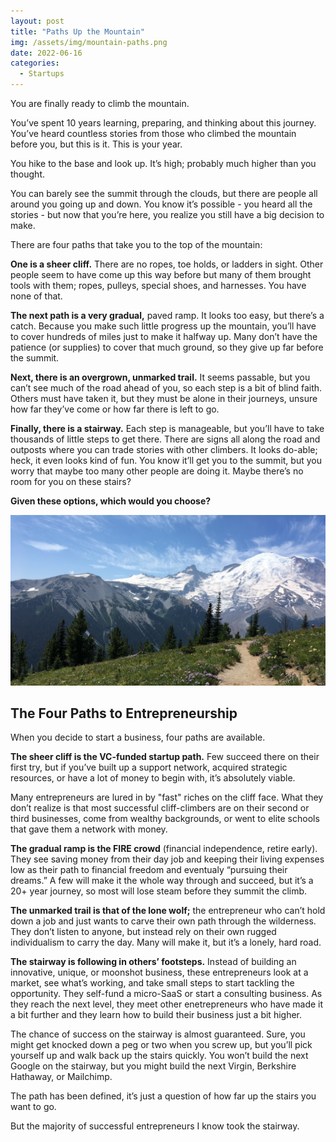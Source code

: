 ```yaml
---
layout: post
title: "Paths Up the Mountain"
img: /assets/img/mountain-paths.png
date: 2022-06-16
categories:
  - Startups
---
```


You are finally ready to climb the mountain.

You’ve spent 10 years learning, preparing, and thinking about this journey. You’ve heard countless stories from those who climbed the mountain before you, but this is it. This is your year.

You hike to the base and look up. It’s high; probably much higher than you thought.

You can barely see the summit through the clouds, but there are people all around you going up and down. You know it’s possible - you heard all the stories - but now that you’re here, you realize you still have a big decision to make.

There are four paths that take you to the top of the mountain:

**One is a sheer cliff.** There are no ropes, toe holds, or ladders in sight. Other people seem to have come up this way before but many of them brought tools with them; ropes, pulleys, special shoes, and harnesses. You have none of that.

**The next path is a very gradual,** paved ramp. It looks too easy, but there’s a catch. Because you make such little progress up the mountain, you’ll have to cover hundreds of miles just to make it halfway up. Many don’t have the patience (or supplies) to cover that much ground, so they give up far before the summit.

**Next, there is an overgrown, unmarked trail.** It seems passable, but you can’t see much of the road ahead of you, so each step is a bit of blind faith. Others must have taken it, but they must be alone in their journeys, unsure how far they’ve come or how far there is left to go.

**Finally, there is a stairway.** Each step is manageable, but you’ll have to take thousands of little steps to get there. There are signs all along the road and outposts where you can trade stories with other climbers. It looks do-able; heck, it even looks kind of fun. You know it’ll get you to the summit, but you worry that maybe too many other people are doing it. Maybe there’s no room for you on these stairs?

**Given these options, which would you choose?**

![Which path would you choose?](/assets/img/mountain-2.jpg)

## The Four Paths to Entrepreneurship
When you decide to start a business, four paths are available.

**The sheer cliff is the VC-funded startup path.** Few succeed there on their first try, but if you’ve built up a support network, acquired strategic resources, or have a lot of money to begin with, it’s absolutely viable.

Many entrepreneurs are lured in by "fast" riches on the cliff face. What they don’t realize is that most successful cliff-climbers are on their second or third businesses, come from wealthy backgrounds, or went to elite schools that gave them a network with money.

**The gradual ramp is the FIRE crowd** (financial independence, retire early). They see saving money from their day job and keeping their living expenses low as their path to financial freedom and eventualy “pursuing their dreams.” A few will make it the whole way through and succeed, but it’s a 20+ year journey, so most will lose steam before they summit the climb.

**The unmarked trail is that of the lone wolf;** the entrepreneur who can’t hold down a job and just wants to carve their own path through the wilderness. They don’t listen to anyone, but instead rely on their own rugged individualism to carry the day. Many will make it, but it’s a lonely, hard road.

**The stairway is following in others’ footsteps.** Instead of building an innovative, unique, or moonshot business, these entrepreneurs look at a market, see what’s working, and take small steps to start tackling the opportunity. They self-fund a micro-SaaS or start a consulting business. As they reach the next level, they meet other enetrepreneurs who have made it a bit further and they learn how to build their business just a bit higher.

The chance of success on the stairway is almost guaranteed. Sure, you might get knocked down a peg or two when you screw up, but you’ll pick yourself up and walk back up the stairs quickly. You won’t build the next Google on the stairway, but you might build the next Virgin, Berkshire Hathaway, or Mailchimp.

The path has been defined, it’s just a question of how far up the stairs you want to go.

But the majority of successful entrepreneurs I know took the stairway.
